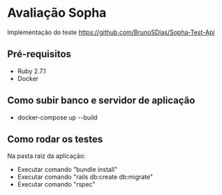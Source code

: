 

# Avaliação Sopha
Implementação do teste https://github.com/BrunoSDias/Sopha-Test-Api
## Pré-requisitos

- Ruby 2.7.1
- Docker

## Como subir banco e servidor de aplicação

- docker-compose up --build

## Como rodar os testes

Na pasta raiz da aplicação:

- Executar comando "bundle install"
- Executar comando "rails db:create db:migrate"
- Executar comando "rspec"
